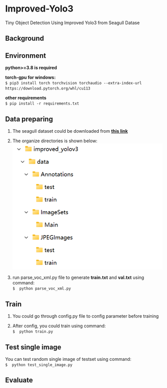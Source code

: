 # Improved-Yolo3
Tiny Object Detection Using Improved Yolo3 from Seagull Datase
## Background

## Environment
**python>=3.8 is required**  

**torch-gpu for windows:**   
``$ pip3 install torch torchvision torchaudio --extra-index-url https://download.pytorch.org/whl/cu113``

**other requirements**  
``$ pip install -r requirements.txt ``

## Data preparing
1. The seagull dataset could be downloaded from **[this link](https://drive.google.com/file/d/1zzivc2h6sSw3ftZ-wPU7jH9DaOLKETEL/view?usp=sharing)**

2. The organize directories is shown below:  
![avatar](illustrate/dir.png)

3. run parse_voc_xml.py file to generate **train.txt** and **val.txt** using command:  
``$  python parse_voc_xml.py ``

## Train
1. You could go through config.py file to config parameter before training  

2. After config, you could train using command:  
``$  python train.py ``

## Test single image
You can test random single image of testset using command:  
``$  python test_single_image.py ``

## Evaluate
